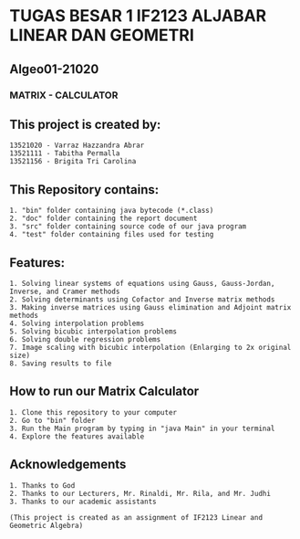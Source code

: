 # TUGAS BESAR 1 IF2123 ALJABAR LINEAR DAN GEOMETRI
## Algeo01-21020
### MATRIX - CALCULATOR

## This project is created by:

    13521020 - Varraz Hazzandra Abrar
    13521111 - Tabitha Permalla
    13521156 - Brigita Tri Carolina

## This Repository contains:

    1. "bin" folder containing java bytecode (*.class)
    2. "doc" folder containing the report document
    3. "src" folder containing source code of our java program
    4. "test" folder containing files used for testing

## Features:

    1. Solving linear systems of equations using Gauss, Gauss-Jordan, Inverse, and Cramer methods
    2. Solving determinants using Cofactor and Inverse matrix methods
    3. Making inverse matrices using Gauss elimination and Adjoint matrix methods
    4. Solving interpolation problems
    5. Solving bicubic interpolation problems
    6. Solving double regression problems
    7. Image scaling with bicubic interpolation (Enlarging to 2x original size)
    8. Saving results to file
    
## How to run our Matrix Calculator

    1. Clone this repository to your computer
    2. Go to "bin" folder
    3. Run the Main program by typing in "java Main" in your terminal
    4. Explore the features available
    
## Acknowledgements

    1. Thanks to God
    2. Thanks to our Lecturers, Mr. Rinaldi, Mr. Rila, and Mr. Judhi
    3. Thanks to our academic assistants
    
    (This project is created as an assignment of IF2123 Linear and Geometric Algebra)
